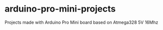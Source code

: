 arduino-pro-mini-projects
=========================

Projects made with Arduino Pro Mini board based on Atmega328 5V 16Mhz
